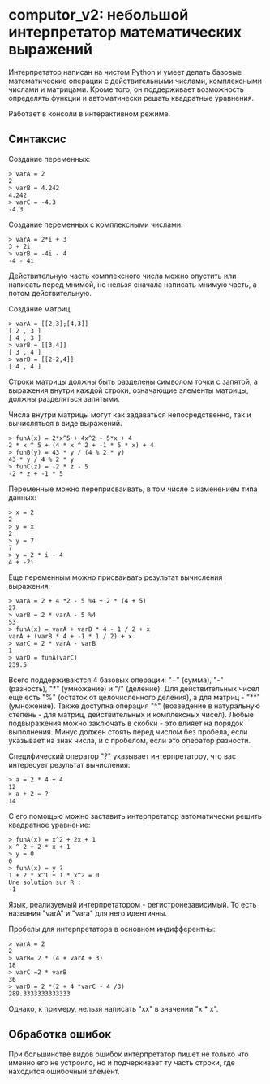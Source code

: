 # computor_v2: небольшой интерпретатор математических выражений


Интерпретатор написан на чистом Python и умеет делать базовые математические операции с действительными числами, комплексными числами и матрицами. Кроме того, он поддерживает возможность определять функции и автоматически решать квадратные уравнения.

Работает в консоли в интерактивном режиме.


## Синтаксис

Создание переменных:

```
> varA = 2
2
> varB = 4.242
4.242
> varC = -4.3
-4.3
```

Создание переменных с комплексными числами:

```
> varA = 2*i + 3
3 + 2i
> varB = -4i - 4
-4 - 4i
```

Действительную часть комплексного числа можно опустить или написать перед мнимой, но нельзя сначала написать мнимую часть, а потом действительную.

Создание матриц:

```
> varA = [[2,3];[4,3]]
[ 2 , 3 ]
[ 4 , 3 ]
> varB = [[3,4]]
[ 3 , 4 ]
> varB = [[2+2,4]]
[ 4 , 4 ]
```

Строки матрицы должны быть разделены символом точки с запятой, а выражения внутри каждой строки, означающие элементы матрицы, должны разделяться запятыми.

Числа внутри матрицы могут как задаваться непосредственно, так и вычисляться в виде выражений.

```
> funA(x) = 2*x^5 + 4x^2 - 5*x + 4
2 * x ^ 5 + (4 * x ^ 2 + -1 * 5 * x) + 4
> funB(y) = 43 * y / (4 % 2 * y)
43 * y / 4 % 2 * y
> funC(z) = -2 * z - 5
-2 * z + -1 * 5
```

Переменные можно переприсваивать, в том числе с изменением типа данных:

```
> x = 2
2
> y = x
2
> y = 7
7
> y = 2 * i - 4
4 + -2i
```

Еще переменным можно присваивать результат вычисления выражения:

```
> varA = 2 + 4 *2 - 5 %4 + 2 * (4 + 5)
27
> varB = 2 * varA - 5 %4
53
> funA(x) = varA + varB * 4 - 1 / 2 + x
varA + (varB * 4 + -1 * 1 / 2) + x
> varC = 2 * varA - varB
1
> varD = funA(varC)
239.5
```

Всего поддерживаются 4 базовых операции: "+" (сумма), "-" (разность), "*" (умножение) и "/" (деление). Для действительных чисел еще есть "%" (остаток от целочисленного деления), а для матриц - "**" (умножение). Также доступна операция "^" (возведение в натуральную степень - для матриц, действительных и комплексных чисел). Любые подвыражения можно заключать в скобки - это влияет на порядок выполнения. Минус должен стоять перед числом без пробела, если указывает на знак числа, и с пробелом, если это оператор разности.

Специфический оператор "?" указывает интерпретатору, что вас интересует результат вычисления:

```
> a = 2 * 4 + 4
12
> a + 2 = ?
14
```

С его помощью можно заставить интерпретатор автоматически решить квадратное уравнение:

```
> funA(x) = x^2 + 2x + 1
x ^ 2 + 2 * x + 1
> y = 0
0
> funA(x) = y ?
1 + 2 * x^1 + 1 * x^2 = 0
Une solution sur R :
-1
```

Язык, реализуемый интерпретатором - регистронезависимый. То есть названия "varA" и "vara" для него идентичны.

Пробелы для интерпретатора в основном индифферентны:

```
> varA = 2
2
> varB= 2 * (4 + varA + 3)
18
> varC =2 * varB
36
> varD = 2 *(2 + 4 *varC - 4 /3)
289.3333333333333
```

Однако, к примеру, нельзя написать "xx" в значении "x * x".


## Обработка ошибок

При большинстве видов ошибок интерпретатор пишет не только что именно его не устроило, но и подчеркивает ту часть строки, где находится ошибочный элемент.
